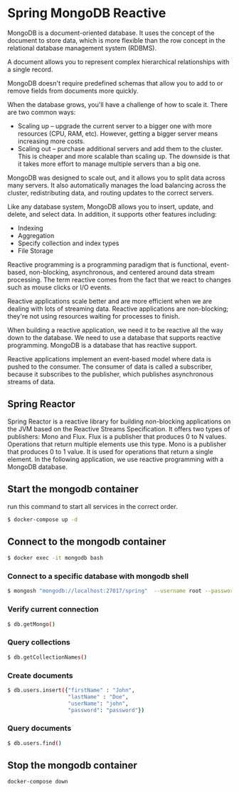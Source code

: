 # Spring MongoDB Reactive

MongoDB is a document-oriented database. It uses the concept of the document to store data, which is more flexible than the row concept in the relational database management system (RDBMS).

A document allows you to represent complex hierarchical relationships with a single record.

MongoDB doesn't require predefined schemas that allow you to add to or remove fields from documents more quickly.

When the database grows, you'll have a challenge of how to scale it. There are two common ways:

- Scaling up – upgrade the current server to a bigger one with more resources (CPU, RAM, etc). However, getting a bigger server means increasing more costs.
- Scaling out – purchase additional servers and add them to the cluster. This is cheaper and more scalable than scaling up. The downside is that it takes more effort to manage multiple servers than a big one.

MongoDB was designed to scale out, and it allows you to split data across many servers. It also automatically manages the load balancing across the cluster, redistributing data, and routing updates to the correct servers.

Like any database system, MongoDB allows you to insert, update, and delete, and select data. In addition, it supports other features including:

- Indexing
- Aggregation
- Specify collection and index types
- File Storage

Reactive programming is a programming paradigm that is functional, event-based, non-blocking, asynchronous, and centered around data stream processing. The term reactive comes from the fact that we react to changes such as mouse clicks or I/O events.

Reactive applications scale better and are more efficient when we are dealing with lots of streaming data. Reactive applications are non-blocking; they're not using resources waiting for processes to finish.

When building a reactive application, we need it to be reactive all the way down to the database. We need to use a database that supports reactive programming. MongoDB is a database that has reactive support.

Reactive applications implement an event-based model where data is pushed to the consumer. The consumer of data is called a subscriber, because it subscribes to the publisher, which publishes asynchronous streams of data.

## Spring Reactor

Spring Reactor is a reactive library for building non-blocking applications on the JVM based on the Reactive Streams Specification.
It offers two types of publishers: Mono and Flux. Flux is a publisher that produces 0 to N values. Operations that return multiple elements use this type. Mono is a publisher that produces 0 to 1 value. It is used for operations that return a single element.
In the following application, we use reactive programming with a MongoDB database.

## Start the mongodb container

run this command to start all services in the correct order.

```bash
$ docker-compose up -d
```

## Connect to the mongodb container

```bash
$ docker exec -it mongodb bash
```

### Connect to a specific database with mongodb shell

```bash
$ mongosh "mongodb://localhost:27017/spring"  --username root --password password  --authenticationDatabase admin
```

### Verify current connection

```bash
$ db.getMongo()
```

### Query collections

```bash
$ db.getCollectionNames()
```

### Create documents

```bash
$ db.users.insert({"firstName" : "John",
                   "lastName" : "Doe",
                   "userName": "john",
                   "password": "password"})
```

### Query documents

```bash
$ db.users.find()
```

## Stop the mongodb container

```bash
docker-compose down
```